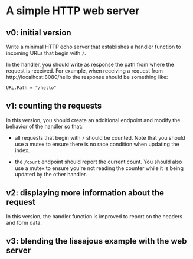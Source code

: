 # A simple HTTP web server

## v0: initial version

Write a minimal HTTP echo server that establishes a handler function to incoming URLs that begin with `/`.

In the handler, you should write as response the path from where the request is received. For example, when receiving a request from http://localhost:8080/hello the response should be something like:


```
URL.Path = "/hello"
```

## v1: counting the requests

In this version, you should create an additional endpoint and modify the behavior of the handler so that:

+ all requests that begin with `/` should be counted. Note that you should use a mutex to ensure there is no race condition when updating the index.

+ the `/count` endpoint should report the current count. You should also use a mutex to ensure you're not reading the counter while it is being updated by the other handler.

## v2: displaying more information about the request

In this version, the handler function is improved to report on the headers and form data.

## v3: blending the lissajous example with the web server

